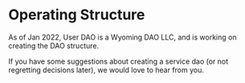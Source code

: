 # Operating Structure

As of Jan 2022, User DAO is a Wyoming DAO LLC, and is working on creating the DAO structure.&#x20;

If you have some suggestions about creating a service dao (or not regretting decisions later), we would love to hear from you.&#x20;
